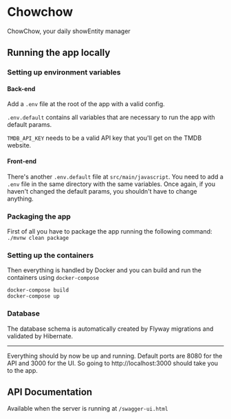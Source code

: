 # Chowchow
ChowChow, your daily showEntity manager

## Running the app locally

### Setting up environment variables

#### Back-end
Add a `.env` file at the root of the app with a valid config.

`.env.default` contains all variables that are necessary to run the app with default params.

`TMDB_API_KEY` needs to be a valid API key that you'll get on the TMDB website.

#### Front-end
There's another `.env.default` file at `src/main/javascript`. 
You need to add a `.env` file in the same directory with the same variables.
Once again, if you haven't changed the default params, you shouldn't have to change anything.


### Packaging the app
First of all you have to package the app running the following command:
`./mvnw clean package`

### Setting up the containers
Then everything is handled by Docker and you can build and run the containers using `docker-compose`
```
docker-compose build
docker-compose up
```

### Database
The database schema is automatically created by Flyway migrations 
and validated by Hibernate.

---

Everything should by now be up and running. 
Default ports are 8080 for the API and 3000 for the UI.
So going to http://localhost:3000 should take you to the app.

## API Documentation
Available when the server is running at `/swagger-ui.html`